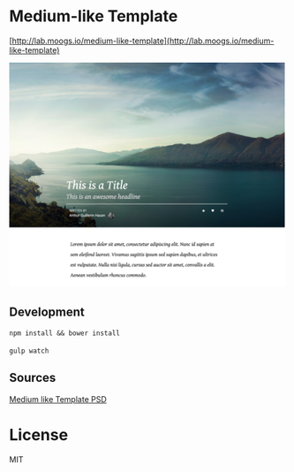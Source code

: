# Medium-like Template

[http://lab.moogs.io/medium-like-template](http://lab.moogs.io/medium-like-template)

<img src="./screenshot.png" width="500">

## Development

```
npm install && bower install

gulp watch
```

## Sources

[Medium like Template PSD](https://dribbble.com/shots/1686329--FREEBIE-Medium-like-Template-PSD)

# License

MIT
